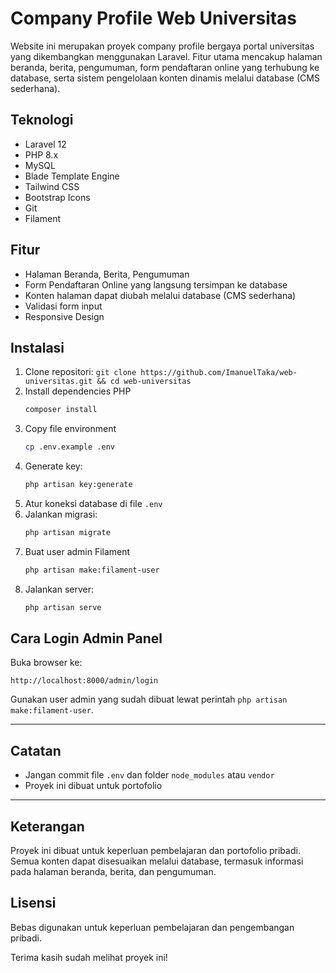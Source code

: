 # Company Profile Web Universitas

Website ini merupakan proyek company profile bergaya portal universitas yang dikembangkan menggunakan Laravel. Fitur utama mencakup halaman beranda, berita, pengumuman, form pendaftaran online yang terhubung ke database, serta sistem pengelolaan konten dinamis melalui database (CMS sederhana).

## Teknologi

-   Laravel 12
-   PHP 8.x
-   MySQL
-   Blade Template Engine
-   Tailwind CSS
-   Bootstrap Icons
-   Git
-   Filament

## Fitur

-   Halaman Beranda, Berita, Pengumuman
-   Form Pendaftaran Online yang langsung tersimpan ke database
-   Konten halaman dapat diubah melalui database (CMS sederhana)
-   Validasi form input
-   Responsive Design

## Instalasi

1. Clone repositori:
   `git clone https://github.com/ImanuelTaka/web-universitas.git && cd web-universitas`
2. Install dependencies PHP
   ```bash
   composer install
   ```
3. Copy file environment
   ```bash
   cp .env.example .env
   ```
4. Generate key:
   ```bash
   php artisan key:generate
   ```
5. Atur koneksi database di file `.env`
6. Jalankan migrasi:
    ```bash
   php artisan migrate
   ```
7. Buat user admin Filament
    ```bash
   php artisan make:filament-user
   ```
8. Jalankan server:
   ```bash
   php artisan serve
   ```

## Cara Login Admin Panel

Buka browser ke:

```
http://localhost:8000/admin/login
```

Gunakan user admin yang sudah dibuat lewat perintah `php artisan make:filament-user`.

---

## Catatan

- Jangan commit file `.env` dan folder `node_modules` atau `vendor`
- Proyek ini dibuat untuk portofolio

---

## Keterangan

Proyek ini dibuat untuk keperluan pembelajaran dan portofolio pribadi. Semua konten dapat disesuaikan melalui database, termasuk informasi pada halaman beranda, berita, dan pengumuman.

## Lisensi

Bebas digunakan untuk keperluan pembelajaran dan pengembangan pribadi.

Terima kasih sudah melihat proyek ini!
